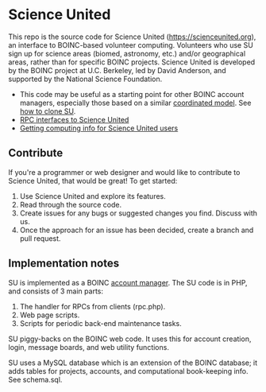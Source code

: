 # Science United
This repo is the source code for Science United (https://scienceunited.org),
an interface to BOINC-based volunteer computing.
Volunteers who use SU sign up for science areas (biomed, astronomy, etc.)
and/or geographical areas,
rather than for specific BOINC projects.
Science United is developed by the BOINC project at U.C. Berkeley,
led by David Anderson, and supported by the National Science Foundation.

* This code may be useful as a starting point for other BOINC account managers,
especially those based on a similar
[coordinated model](https://scienceunited.org/doc/su_overview.pdf).
See [how to clone SU](docs/clone.md).
* [RPC interfaces to Science United](doc/rpcs.md)
* [Getting computing info for Science United users](doc/computing_info.md)

## Contribute

If you're a programmer or web designer and would like to contribute to Science United,
that would be great!
To get started:
1. Use Science United and explore its features.
1. Read through the source code.
1. Create issues for any bugs or suggested changes you find.  Discuss with us.
1. Once the approach for an issue has been decided, create a branch and pull request.

## Implementation notes

SU is implemented as a BOINC [account manager](https://boinc.berkeley.edu/trac/wiki/AccountManagement).
The SU code is in PHP, and consists of 3 main parts:
1. The handler for RPCs from clients (rpc.php).
1. Web page scripts.
1. Scripts for periodic back-end maintenance tasks.

SU piggy-backs on the BOINC web code.
It uses this for account creation, login, message boards, and web utility functions.

SU uses a MySQL database which is an extension of the BOINC database;
it adds tables for projects, accounts, and computational book-keeping info.
See schema.sql.


